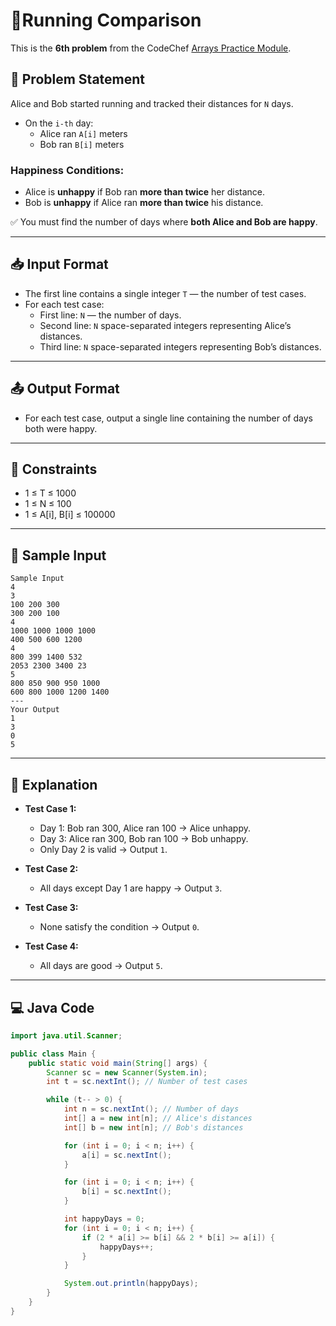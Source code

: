 # 👟Running Comparison

This is the **6th problem** from the CodeChef [Arrays Practice Module](https://www.codechef.com/practice/course/arrays/ARRAYS/problems/RUNCOMPARE).

## 🧠 Problem Statement

Alice and Bob started running and tracked their distances for `N` days.

- On the `i-th` day:
  - Alice ran `A[i]` meters
  - Bob ran `B[i]` meters

### Happiness Conditions:

- Alice is **unhappy** if Bob ran **more than twice** her distance.
- Bob is **unhappy** if Alice ran **more than twice** his distance.

✅ You must find the number of days where **both Alice and Bob are happy**.

---

## 📥 Input Format

- The first line contains a single integer `T` — the number of test cases.
- For each test case:
  - First line: `N` — the number of days.
  - Second line: `N` space-separated integers representing Alice’s distances.
  - Third line: `N` space-separated integers representing Bob’s distances.

---

## 📤 Output Format

- For each test case, output a single line containing the number of days both were happy.

---

## 🔢 Constraints

- 1 ≤ T ≤ 1000  
- 1 ≤ N ≤ 100  
- 1 ≤ A[i], B[i] ≤ 100000

---

## 🧪 Sample Input
```
Sample Input
4
3
100 200 300
300 200 100
4
1000 1000 1000 1000
400 500 600 1200
4
800 399 1400 532
2053 2300 3400 23
5
800 850 900 950 1000
600 800 1000 1200 1400
---
Your Output
1
3
0
5
```
---

## 📘 Explanation

- **Test Case 1:**  
  - Day 1: Bob ran 300, Alice ran 100 → Alice unhappy.  
  - Day 3: Alice ran 300, Bob ran 100 → Bob unhappy.  
  - Only Day 2 is valid → Output `1`.

- **Test Case 2:**  
  - All days except Day 1 are happy → Output `3`.

- **Test Case 3:**  
  - None satisfy the condition → Output `0`.

- **Test Case 4:**  
  - All days are good → Output `5`.

---

## 💻 Java Code

```java
import java.util.Scanner;

public class Main {
    public static void main(String[] args) {
        Scanner sc = new Scanner(System.in);
        int t = sc.nextInt(); // Number of test cases

        while (t-- > 0) {
            int n = sc.nextInt(); // Number of days
            int[] a = new int[n]; // Alice's distances
            int[] b = new int[n]; // Bob's distances

            for (int i = 0; i < n; i++) {
                a[i] = sc.nextInt();
            }

            for (int i = 0; i < n; i++) {
                b[i] = sc.nextInt();
            }

            int happyDays = 0;
            for (int i = 0; i < n; i++) {
                if (2 * a[i] >= b[i] && 2 * b[i] >= a[i]) {
                    happyDays++;
                }
            }

            System.out.println(happyDays);
        }
    }
}